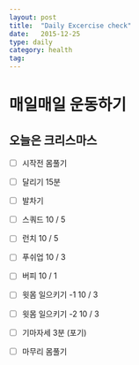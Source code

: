 ```yaml
---
layout: post
title:  "Daily Excercise check"
date:   2015-12-25
type: daily
category: health
tag:
---
```


# 매일매일 운동하기

## 오늘은 크리스마스

- [ ] 시작전 몸풀기
- [ ] 달리기 15분
- [ ] 발차기
- [ ] 스쿼드 10 / 5
- [ ] 런치 10 / 5
- [ ] 푸쉬업 10 / 3
- [ ] 버피 10 / 1
- [ ] 윗몸 일으키기 -1 10 / 3
- [ ] 윗몸 일으키기 -2 10 / 3
- [ ] 기마자세 3분 (포기)
- [ ] 마무리 몸풀기



